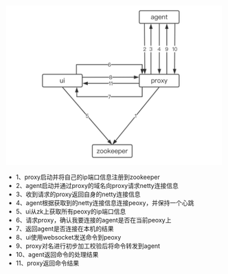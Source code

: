 ![](../image/design.png)
- 1、proxy启动并将自己的ip端口信息注册到zookeeper
- 2、agent启动并通过proxy的域名向proxy请求netty连接信息
- 3、收到请求的proxy返回自身的netty连接信息
- 4、agent根据获取到的netty连接信息连接peoxy，并保持一个心跳
- 5、ui从zk上获取所有peoxy的ip端口信息
- 6、请求proxy，确认我要连接的agent是否在当前peoxy上
- 7、返回agent是否连接在本机的结果
- 8、ui使用websocket发送命令到peoxy
- 9、proxy对名进行初步加工校验后将命令转发到agent
- 10、agent返回命令的处理结果
- 11、proxy返回命令结果

